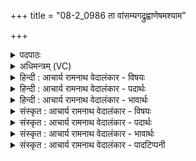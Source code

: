 +++
title = "08-2_0986 ता वांसम्यगद्रुह्वाणेषमश्याम"

+++
<details><summary>पदपाठः</summary>

ता। वा꣣म्। सम्य꣢क्। अ꣣द्रुह्वाणा। अ। द्रुह्वाणा। इ꣡ष꣢꣯म्। अ꣡श्याम। धा꣡म꣢꣯। च꣣। वय꣢म्। वा꣣म्। मित्रा। मि। त्रा। स्याम। ९८६।
</details>

<details><summary>अधिमन्त्रम् (VC)</summary>

- मित्रावरुणौ
- उरुचक्रिरात्रेयः
- गायत्री
- षड्जः
</details>

<details><summary>हिन्दी : आचार्य रामनाथ वेदालंकार - विषयः</summary>

अगले मन्त्र में मित्र और वरुण से प्रार्थना की गयी है।
</details>

<details><summary>हिन्दी : आचार्य रामनाथ वेदालंकार - पदार्थः</summary>

पदार्थान्वय -  हे(अद्रुह्वाणा)द्रोह न करनेवाले,मित्र-वरुण अर्थात् परमात्मा-जीवात्मा,राष्ट्रपति-प्रधानमन्त्री,अध्यापक-उपदेशक और प्राण-अपानो! (ता वाम्)उन तुम दोनों की हम स्तुति करते हैं। तुम्हारी अनुकूलता से हम(इषम्)अन्न,रस,धन,विज्ञान आदि(धाम च)और तेज(सम्यक्)समुचित प्रकार से(अश्याम)प्राप्त करें। हे(मित्रा)सबके मित्रो! (वयम्)हम स्तोता लोग(वाम्)तुम्हारे(स्याम)हो जाएँ ॥२॥
</details>

<details><summary>हिन्दी : आचार्य रामनाथ वेदालंकार - भावार्थः</summary>

भावार्थ -  परमात्मा-जीवात्मा,राष्ट्रपति-प्रधानमन्त्री,अध्यापक-उपदेशक और प्राण-अपान यथायोग्य उपयोग किये जाने पर महान् उपकार करते हैं ॥२॥
</details>

<details><summary>संस्कृत : आचार्य रामनाथ वेदालंकार - विषयः</summary>

अथ मित्रावरुणौ प्रार्थयते।
</details>

<details><summary>संस्कृत : आचार्य रामनाथ वेदालंकार - पदार्थः</summary>

पदार्थान्वय -  हे(अद्रुह्वाणा)अद्रुह्यन्तौ मित्रावरुणौ परमात्मजीवात्मानौ राष्ट्रपतिप्रधानमन्त्रिणौ अध्यापकोपदेशकौ प्राणापानौ वा! (ता वाम्)तौ युवाम्,वयं स्तुमः इति शेषः। युवयोः आनुकूल्येन वयम्(इषम्)अन्नरसधनविज्ञानादिकम्(धाम च)तेजश्च(सम्यक्)समुचितप्रकारेण(अश्याम)प्राप्नुयाम। हे(मित्रा)मित्रौ सर्वेषां सुहृद्भूतौ! (वयम्)स्तोतारः(वाम्)युवयोः(स्याम)भवेम ॥२॥२
</details>

<details><summary>संस्कृत : आचार्य रामनाथ वेदालंकार - भावार्थः</summary>

भावार्थ -  परमात्मजीवात्मानौ राष्ट्रपतिप्रधानमन्त्रिणौ अध्यापकोपदेशकौ प्राणापानौ च यथायोग्यमुपयुक्तौ महान्तमुपकारं जनयतः ॥२॥
</details>

<details><summary>संस्कृत : आचार्य रामनाथ वेदालंकार - पादटिप्पनी</summary>

टिप्पनी -   १. ऋ० ५।७०।२, ‘धाम च’ इत्यत्र ‘धाय॑से’, ‘वां मित्रा’ इत्यत्र च ‘ते रु॑द्रा’ इति पाठः। २. ऋग्भाष्ये दयानन्दर्षिर्मन्त्रमेतमध्यापकोपदेशकविषये व्याख्यातवान्।
</details>